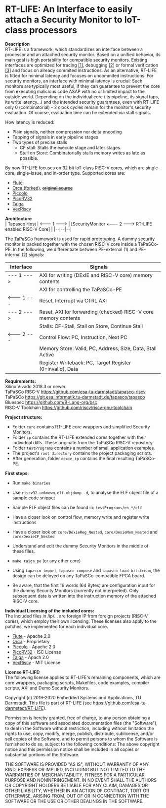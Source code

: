 # RT-LIFE: An Interface to easily attach a Security Monitor to IoT-class processors

**Description**  
RT-LIFE is a framework, which standardizes an interface between a processor and an attached security monitor. Based on a unified behavior, its main goal is high portability for compatible security monitors. Existing interfaces are optimized for tracing [[1]](https://github.com/riscv/riscv-trace-spec), debugging [[2]](https://github.com/riscv/riscv-debug-spec) or formal verification [[3]](https://github.com/SymbioticEDA/riscv-formal) and focus on already commited instructions. As an alternative, RT-LIFE is fitted for minimal latency and focuses on uncommited instructions. For security monitors, an interface with minimal latency is crucial: Such monitors are typically most useful, if they can guarantee to prevent the core from executing malicious code ASAP with no or limited impact to the outside world. Depending on the individual core (its pipeline, its signal taps, its write latency...) and the intended security guarantees, even with RT-LIFE only 0 (combinatorial) - 2 clock cycles remain for the monitor's security evaluation. Of course, evaluation time can be extended via stall signals. 

How latency is reduced: 
- Plain signals, neither compression nor delta encoding
- Tapping of signals in early pipeline stages
- Two types of precise stalls
	- CF stall: Stalls the execute stage and later stages.
	- Stall on Store: Combinatorially stalls memory writes as late as possible.

By now RT-LIFE focuses on 32 bit IoT-class RISC-V cores, which are single-core, single-issue, and in-order type.
Supported cores are:
- [Flute](https://github.com/bluespec/Flute)
- [Orca (forked)](https://github.com/kingcard1131/orca), <s>[original source](https://github.com/VectorBlox/orca)</s>
- [Piccolo](https://github.com/bluespec/Piccolo)
- [PicoRV32](https://github.com/cliffordwolf/picorv32)
- [Taiga](https://gitlab.com/sfu-rcl/Taiga)
- [VexRiscv](https://github.com/SpinalHDL/VexRiscv)

**Architecture**  
| Tapasco Host | <--- 1 ---> | [SecurityMonitor <--- 2 ---> RT-LIFE enabled RISC-V Core] |
|--|--|--|

The [TaPaSCo](https://git.esa.informatik.tu-darmstadt.de/tapasco/tapasco) framework is used for rapid prototyping. A dummy security monitor is packed together with the chosen RISC-V core inside a TaPaSCo-PE. In the following, we differentiate between PE-external (1) and PE-internal (2) signals:



| Interface | Signals|
|--|--|
| --- 1 ---> | AXI for writing (DExIE and RISC-V core) memory contents |
| | AXI for controlling the TaPaSCo-PE  |
|<--- 1 --- | Reset, Interrupt via CTRL AXI|
|--- 2 ---> | Reset, AXI for forwarding (checked) RISC-V core memory contents|
|| Stalls: CF-Stall, Stall on Store, Continue Stall|
|<--- 2 --- | Control Flow: PC, Instruction, Next PC|
| |Memory Store: Valid, PC, Address, Size, Data, Stall Active |
| |Register Writeback: PC, Target Register (0=invalid), Data |



**Requirements:**   
Xilinx Vivado 2018.3 or newer  
TaPaSCo RISC-V https://github.com/esa-tu-darmstadt/tapasco-riscv  
TaPaSCo https://git.esa.informatik.tu-darmstadt.de/tapasco/tapasco  
Bluespec https://github.com/B-Lang-org/bsc  
RISC-V Toolchain https://github.com/riscv/riscv-gnu-toolchain  

**Project structure:**   
- Folder `core` contains RT-LIFE core wrappers and simplified Security Monitors.  
- Folder `ip` contains the RT-LIFE extended cores together with their individual diffs. These originate from the TaPaSCo RISC-V repository.  
- Folder `testPrograms` contains a number of small application examples.  
- The project's `root directory` contains the project packaging scripts.  
- After generation, folder `dexie_ip` contains the final resulting TaPaSCo-PE.  

**First steps:**  
- Run `make binaries`    
- Use `riscv32-unknown-elf-objdump -d`, to analyse the ELF object file of a sample code snippet    
- Sample ELF object files can be found in: `testPrograms/en_*/elf`    
- Have a closer look on control flow, memory write and register write instructions  
- Have a closer look on `core/DexieReg_Nested`, `core/DexieMem_Nested` and `core/DexieCF_Nested`
- Understand and edit the dummy Security Monitors in the middle of these files.
- `make taiga_pe` (or any other core)
- Using `tapasco-import`, `tapasco-compose` and `tapasco load-bitstream`, the design can be deloyed on any TaPaSCo-compatible FPGA board.

- Be aware, that the first 16 words (64 Bytes) are configuration input for the dummy Security Monitors (currently not interpreted). Only subsequent data is written into the instruction memory of the attached RISC-V core.

**Individual Licensing of the included cores:**  
The included files in /ip/... are foreign IP from foreign projects (RISC-V cores), which employ their own licensing. These licenses also apply to the patches, we implemented for each individual core.
- [Flute](https://github.com/bluespec/Flute/blob/master/LICENSE) - Apache 2.0
- [Orca](https://github.com/kingcard1131/orca/blob/master/LICENSE.txt) - Proprietary
- [Piccolo](https://github.com/bluespec/Piccolo/blob/master/LICENSE) - Apache 2.0
- [PicoRV32](https://en.wikipedia.org/wiki/ISC_license) - ISC License
- [Taiga](https://gitlab.com/sfu-rcl/Taiga/-/blob/master/LICENSE) - Apach 2.0
- [VexRiscv](https://github.com/SpinalHDL/VexRiscv/blob/master/LICENSE) - MIT License


**License RT-LIFE:**  
The following license applies to RT-LIFE's remaining components, which are core wrappers, packaging scripts, Makefiles, code examples, compiler scripts, AXI and Demo Security Monitors.

Copyright (c) 2019-2020 Embedded Systems and Applications, TU Darmstadt.
This file is part of RT-LIFE (see https://github.com/esa-tu-darmstadt/RT-LIFE).

Permission is hereby granted, free of charge, to any person obtaining
a copy of this software and associated documentation files (the "Software"),
to deal in the Software without restriction, including without limitation
the rights to use, copy, modify, merge, publish, distribute, sublicense,
and/or sell copies of the Software, and to permit persons to whom the
Software is furnished to do so, subject to the following conditions:
The above copyright notice and this permission notice shall be included
in all copies or substantial portions of the Software.  

THE SOFTWARE IS PROVIDED "AS IS", WITHOUT WARRANTY OF ANY KIND, EXPRESS OR
IMPLIED, INCLUDING BUT NOT LIMITED TO THE WARRANTIES OF MERCHANTABILITY,
FITNESS FOR A PARTICULAR PURPOSE AND NONINFRINGEMENT. IN NO EVENT SHALL
THE AUTHORS OR COPYRIGHT HOLDERS BE LIABLE FOR ANY CLAIM, DAMAGES OR OTHER LIABILITY, WHETHER IN AN ACTION OF CONTRACT, TORT OR OTHERWISE, ARISING FROM, OUT OF OR IN CONNECTION WITH THE SOFTWARE OR THE USE OR OTHER DEALINGS IN THE SOFTWARE.
